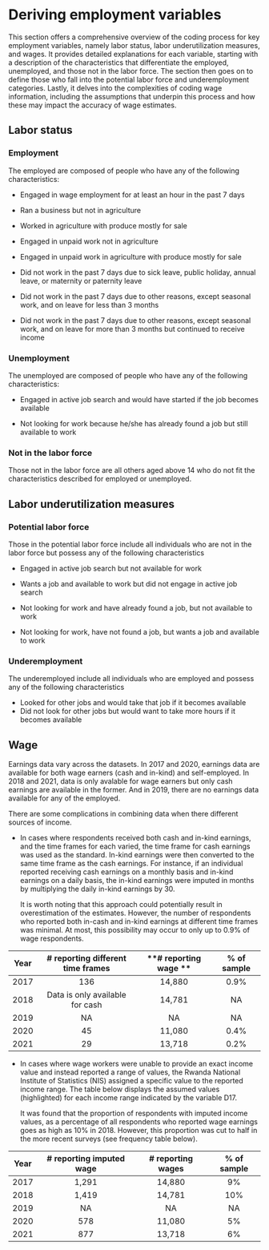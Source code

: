 # Deriving employment variables

This section offers a comprehensive overview of the coding process for key employment variables, namely labor status, labor underutilization measures, and wages. It provides detailed explanations for each variable, starting with a description of the characteristics that differentiate the employed, unemployed, and those not in the labor force. The section then goes on to define those who fall into the potential labor force and underemployment categories. Lastly, it delves into the complexities of coding wage information, including the assumptions that underpin this process and how these may impact the accuracy of wage estimates.

## Labor status

### Employment

The employed are composed of people who have any of the following characteristics:

- Engaged in wage employment for at least an hour in the past 7 days

- Ran a business but not in agriculture

- Worked in agriculture with produce mostly for sale

- Engaged in unpaid work not in agriculture

- Engaged in unpaid work in agriculture with produce mostly for sale

- Did not work in the past 7 days due to sick leave, public holiday, annual leave, or maternity or paternity leave

- Did not work in the past 7 days due to other reasons, except seasonal work, and on leave for less than 3 months

- Did not work in the past 7 days due to other reasons, except seasonal work, and on leave for more than 3 months but continued to receive income

### Unemployment

The unemployed are composed of people who have any of the following characteristics:

- Engaged in active job search and would have started if the job becomes available

- Not looking for work because he/she has already found a job but still available to work

### Not in the labor force

Those not in the labor force are all others aged above 14 who do not fit the characteristics described for employed or unemployed.

## Labor underutilization measures

### Potential labor force

Those in the potential labor force include all individuals who are not in the labor force but possess any of the following characteristics

- Engaged in active job search but not available for work

- Wants a job and available to work but did not engage in active job search

- Not looking for work and have already found a job, but not available to work

- Not looking for work, have not found a job, but wants a job and available to work

### Underemployment

The underemployed include all individuals who are employed and possess any of the following characteristics

- Looked for other jobs and would take that job if it becomes available
- Did not look for other jobs but would want to take more hours if it becomes available

## Wage

Earnings data vary across the datasets. In 2017 and 2020, earnings data are available for both wage earners (cash and in-kind) and self-employed. In 2018 and 2021, data is only avalable for wage earners but only cash earnings are available in the former. And in 2019, there are no earnings data available for any of the employed.

There are some complications in combining data when there different sources of income.
- In cases where respondents received both cash and in-kind earnings, and the time frames for each varied, the time frame for cash earnings was used as the standard. In-kind earnings were then converted to the same time frame as the cash earnings. For instance, if an individual reported receiving cash earnings on a monthly basis and in-kind earnings on a daily basis, the in-kind earnings were imputed in months by multiplying the daily in-kind earnings by 30.

  It is worth noting that this approach could potentially result in overestimation of the estimates. However, the number of respondents who reported both in-cash and in-kind earnings at different time frames was minimal. At most, this possibility may occur to only up to 0.9% of wage respondents. 

| **Year** | **# reporting different time frames** | **# reporting wage ** | **% of sample** |
|:---:|:---:|:---:|:---:|
| 2017 | 136 | 14,880 | 0.9% |
| 2018 | Data is only available for cash | 14,781 | NA |
| 2019 | NA | NA | NA |
| 2020 | 45 | 11,080 | 0.4% |
| 2021 | 29 | 13,718 | 0.2% |

- In cases where wage workers were unable to provide an exact income value and instead reported a range of values, the Rwanda National Institute of Statistics (NIS) assigned a specific value to the reported income range. The table below displays the assumed values (highlighted) for each income range indicated by the variable D17.

  It was found that the proportion of respondents with imputed income values, as a percentage of all respondents who reported wage earnings goes as high as 10% in 2018. However, this proportion was cut to half in the more recent surveys (see frequency table below).

| **Year** | **# reporting imputed wage** | **# reporting wages** | **% of sample** |
|:---:|:---:|:---:|:---:|
| 2017 | 1,291 | 14,880 | 9% |
| 2018 | 1,419 | 14,781 | 10% |
| 2019 | NA | NA | NA |
| 2020 | 578 | 11,080 | 5% |
| 2021 | 877 | 13,718 | 6% |




